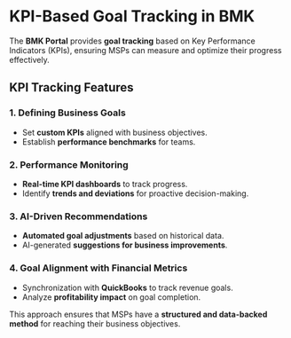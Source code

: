 # KPI-Based Goal Tracking in BMK

The **BMK Portal** provides **goal tracking** based on Key Performance Indicators (KPIs), ensuring MSPs can measure and optimize their progress effectively.

## KPI Tracking Features

### 1. Defining Business Goals
- Set **custom KPIs** aligned with business objectives.
- Establish **performance benchmarks** for teams.

### 2. Performance Monitoring
- **Real-time KPI dashboards** to track progress.
- Identify **trends and deviations** for proactive decision-making.

### 3. AI-Driven Recommendations
- **Automated goal adjustments** based on historical data.
- AI-generated **suggestions for business improvements**.

### 4. Goal Alignment with Financial Metrics
- Synchronization with **QuickBooks** to track revenue goals.
- Analyze **profitability impact** on goal completion.

This approach ensures that MSPs have a **structured and data-backed method** for reaching their business objectives.

